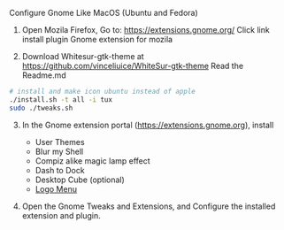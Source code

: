 
Configure Gnome Like MacOS (Ubuntu and Fedora)

1. Open Mozila Firefox, Go to: https://extensions.gnome.org/
   Click link install plugin Gnome extension for mozila

2.  Download Whitesur-gtk-theme at https://github.com/vinceliuice/WhiteSur-gtk-theme
    Read the Readme.md

   ```bash
   # install and make icon ubuntu instead of apple
   ./install.sh -t all -i tux
   sudo ./tweaks.sh
   ```

3. In the Gnome extension portal (https://extensions.gnome.org), install
    - User Themes
    - Blur my Shell
    - Compiz alike magic lamp effect 
    - Dash to Dock 
    - Desktop Cube (optional)
    - [Logo Menu](https://extensions.gnome.org/extension/4451/logo-menu/) 

4. Open the Gnome Tweaks and Extensions, and Configure the installed extension and plugin.
